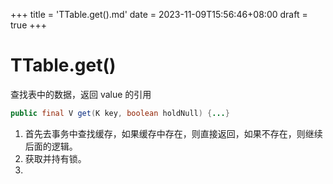 +++
title = 'TTable.get().md'
date = 2023-11-09T15:56:46+08:00
draft = true
+++

# TTable.get()

查找表中的数据，返回 value 的引用

```java
public final V get(K key, boolean holdNull) {...}
```

1. 首先去事务中查找缓存，如果缓存中存在，则直接返回，如果不存在，则继续后面的逻辑。
2. 获取并持有锁。
3. 